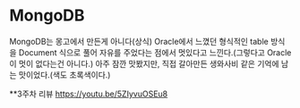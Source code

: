 # MongoDB

MongoDB는 몽고에서 만든게 아니다(상식)
Oracle에서 느꼈던 형식적인 table 방식을 Document 식으로 풀어 자유를 주었다는 점에서 멋있다고 느낀다.(그렇다고 Oracle 이 멋이 없다는건 아니다.)
아주 잠깐 맛봤지만, 직접 갈아만든 생와사비 같은 기억에 남는 맛이었다.(색도 초록색이다.)

**3주차 리뷰
https://youtu.be/5ZIyvuOSEu8
